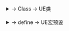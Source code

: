 <details>
<summary>-> Class -> UE类</summary>
<pre><code>
    <details>
    <summary>-> 多线程 -> UE多线程汇总</summary>
    <pre><code>
        AsyncTask - 并发线程池
        FRunnable - 线程执行体
        TaskGraph - 任务图
        thread - c++基础多线程
    </code></pre>
    </details>
    <br>
    <details>
    <summary>-> 异步 -> UE异步汇总</summary>
    <pre><code>
        UBlueprintAsyncActionBase - 异步蓝图
    </code></pre>
    </details>
    TEXT FNAME FSTRING - 三大文本类型转换
</code></pre>
</details>
<br>
<details>
<summary>-> define -> UE宏预设</summary>
<pre><code>
    GENERATED_BODY - 生成代码模板
    RIGVM_METHOD - 蓝图中的虚拟机方法
    UCLASS - 类
    UCLASSES - 组类声明
    UDELEGATE - 事件委托
    UENUM - 枚举
    UFUNCTION - 蓝图中调用的函数
    UFUNCTIONPOINTER - 函数指针
    UINTERFACE - 接口
    UMETA - 类、属性或函数添加元数据
    UPARAM - 声明函数的参数
    UPROPERTY - 定义属性元数据和变量说明符
    USTRUCT - 结构体
</code></pre>
</details>